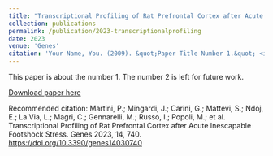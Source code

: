 ```yaml
---
title: "Transcriptional Profiling of Rat Prefrontal Cortex after Acute Inescapable Footshock Stress"
collection: publications
permalink: /publication/2023-transcriptionalprofiling
date: 2023
venue: 'Genes'
citation: 'Your Name, You. (2009). &quot;Paper Title Number 1.&quot; <i>Journal 1</i>. 1(1).'
---
```

This paper is about the number 1. The number 2 is left for future work.

[Download paper here](http://dx.doi.org/10.3390/genes14030740)

Recommended citation: Martini, P.; Mingardi, J.; Carini, G.; Mattevi, S.; Ndoj, E.; La Via, L.; Magri, C.; Gennarelli, M.; Russo, I.; Popoli, M.; et al. Transcriptional Profiling of Rat Prefrontal Cortex after Acute Inescapable Footshock Stress. Genes 2023, 14, 740. https://doi.org/10.3390/genes14030740
